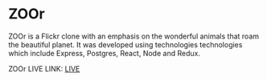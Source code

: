 # ZOOr

ZOOr is a Flickr clone with an emphasis on the wonderful animals that roam the beautiful planet. It was developed using technologies technologies which include Express, Postgres, React, Node and Redux. 

ZOOr LIVE LINK: [LIVE](https://zoor.herokuapp.com/)
